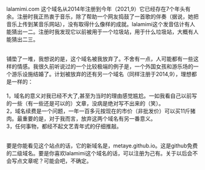 lalamimi.com 这个域名从2014年注册到今年（2021,9）它已经存在7个年头有余。注册时我正热衷于音乐，除了帮助一个网友捣鼓了一首歌的伴奏（据说，她把音乐上传到某音乐网站），没有取得什么像样的成就。lalamimi这个发音估计有人能猜出一二。注册时我发现它以前被用于一个垃圾站，用于什么垃圾站，大概有人能猜出二三。<br><br>

铺垫了一堆，我想说的是，这个域名被我放弃了。不舍有一点，人可能都有一些这样的情感。我很久前听说过的一个比较极端的例子是，一个外国女孩和游乐场的一个游乐设施结婚了。计划被放弃的还有另一个域名（同样注册于2014,9），理想都是一样的：<br><br>
1，域名的意义对我已经不大了,甚至为当时的理由感觉尴尬。一如我看自己以前写的一些（有一些还是可以的）文章，没病是绝对写不出来的（笑）。<br>
2，域名续费是一个问题，一年一百多元按现在的市价（非批发价）可以买11斤猪肉。最重要的是，对于我而言，放弃这两个域名有另一番意义。<br>
3，任何事物，都经不起文艺青年式的仔细推敲。<br><br>

要是你能看见这个站点的话，它的新域名是，metaye.github.io。这是github免费的二级域名。要是你喜欢lalamimi这个域名的话，可以注册为己有。关于以后会不会写点文章呢？可能会吧，不确定。<br><br>

